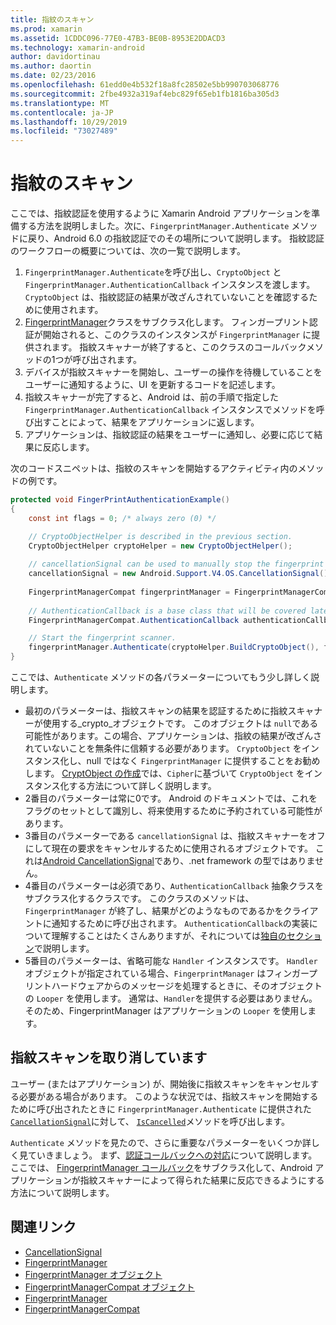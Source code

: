 ```yaml
---
title: 指紋のスキャン
ms.prod: xamarin
ms.assetid: 1CDDC096-77E0-47B3-BE0B-8953E2DDACD3
ms.technology: xamarin-android
author: davidortinau
ms.author: daortin
ms.date: 02/23/2016
ms.openlocfilehash: 61edd0e4b532f18a8fc28502e5bb990703068776
ms.sourcegitcommit: 2fbe4932a319af4ebc829f65eb1fb1816ba305d3
ms.translationtype: MT
ms.contentlocale: ja-JP
ms.lasthandoff: 10/29/2019
ms.locfileid: "73027489"
---
```

# <a name="scanning-for-fingerprints"></a>指紋のスキャン

ここでは、指紋認証を使用するように Xamarin Android アプリケーションを準備する方法を説明しました。次に、`FingerprintManager.Authenticate` メソッドに戻り、Android 6.0 の指紋認証でのその場所について説明します。 指紋認証のワークフローの概要については、次の一覧で説明します。

1. `FingerprintManager.Authenticate`を呼び出し、`CryptoObject` と `FingerprintManager.AuthenticationCallback` インスタンスを渡します。 `CryptoObject` は、指紋認証の結果が改ざんされていないことを確認するために使用されます。 
2. [FingerprintManager](https://developer.android.com/reference/android/hardware/fingerprint/FingerprintManager.AuthenticationCallback.html)クラスをサブクラス化します。 フィンガープリント認証が開始されると、このクラスのインスタンスが `FingerprintManager` に提供されます。 指紋スキャナーが終了すると、このクラスのコールバックメソッドの1つが呼び出されます。
3. デバイスが指紋スキャナーを開始し、ユーザーの操作を待機していることをユーザーに通知するように、UI を更新するコードを記述します。 
4. 指紋スキャナーが完了すると、Android は、前の手順で指定した `FingerprintManager.AuthenticationCallback` インスタンスでメソッドを呼び出すことによって、結果をアプリケーションに返します。
5. アプリケーションは、指紋認証の結果をユーザーに通知し、必要に応じて結果に反応します。 

次のコードスニペットは、指紋のスキャンを開始するアクティビティ内のメソッドの例です。

```csharp
protected void FingerPrintAuthenticationExample()
{
    const int flags = 0; /* always zero (0) */

    // CryptoObjectHelper is described in the previous section.
    CryptoObjectHelper cryptoHelper = new CryptoObjectHelper();    
    
    // cancellationSignal can be used to manually stop the fingerprint scanner. 
    cancellationSignal = new Android.Support.V4.OS.CancellationSignal();
    
    FingerprintManagerCompat fingerprintManager = FingerprintManagerCompat.From(this);
    
    // AuthenticationCallback is a base class that will be covered later on in this guide.
    FingerprintManagerCompat.AuthenticationCallback authenticationCallback = new MyAuthCallbackSample(this);

    // Start the fingerprint scanner.
    fingerprintManager.Authenticate(cryptoHelper.BuildCryptoObject(), flags, cancellationSignal, authenticationCallback, null);
}
```

ここでは、`Authenticate` メソッドの各パラメーターについてもう少し詳しく説明します。

- 最初のパラメーターは、指紋スキャンの結果を認証するために指紋スキャナーが使用する_crypto_オブジェクトです。 このオブジェクトは `null`である可能性があります。この場合、アプリケーションは、指紋の結果が改ざんされていないことを無条件に信頼する必要があります。 `CryptoObject` をインスタンス化し、null ではなく `FingerprintManager` に提供することをお勧めします。 [CryptObject の作成](~/android/platform/fingerprint-authentication/creating-a-cryptoobject.md)では、`Cipher`に基づいて `CryptoObject` をインスタンス化する方法について詳しく説明します。
- 2番目のパラメーターは常に0です。 Android のドキュメントでは、これをフラグのセットとして識別し、将来使用するために予約されている可能性があります。 
- 3番目のパラメーターである `cancellationSignal` は、指紋スキャナーをオフにして現在の要求をキャンセルするために使用されるオブジェクトです。 これは[Android CancellationSignal](https://developer.android.com/reference/android/os/CancellationSignal.html)であり、.net framework の型ではありません。
- 4番目のパラメーターは必須であり、`AuthenticationCallback` 抽象クラスをサブクラス化するクラスです。 このクラスのメソッドは、`FingerprintManager` が終了し、結果がどのようなものであるかをクライアントに通知するために呼び出されます。 `AuthenticationCallback`の実装について理解することはたくさんありますが、それについては[独自のセクション](~/android/platform/fingerprint-authentication/fingerprint-authentication-callbacks.md)で説明します。
- 5番目のパラメーターは、省略可能な `Handler` インスタンスです。 `Handler` オブジェクトが指定されている場合、`FingerprintManager` はフィンガープリントハードウェアからのメッセージを処理するときに、そのオブジェクトの `Looper` を使用します。 通常は、`Handler`を提供する必要はありません。そのため、FingerprintManager はアプリケーションの `Looper` を使用します。

## <a name="cancelling-a-fingerprint-scan"></a>指紋スキャンを取り消しています

ユーザー (またはアプリケーション) が、開始後に指紋スキャンをキャンセルする必要がある場合があります。 このような状況では、指紋スキャンを開始するために呼び出されたときに `FingerprintManager.Authenticate` に提供された[`CancellationSignal`](https://developer.android.com/reference/android/os/CancellationSignal.html)に対して、 [`IsCancelled`](https://developer.android.com/reference/android/os/CancellationSignal.html#isCanceled())メソッドを呼び出します。

`Authenticate` メソッドを見たので、さらに重要なパラメーターをいくつか詳しく見ていきましょう。 まず、[認証コールバックへの対応](~/android/platform/fingerprint-authentication/fingerprint-authentication-callbacks.md)について説明します。ここでは、 [FingerprintManager コールバック](https://developer.android.com/reference/android/hardware/fingerprint/FingerprintManager.AuthenticationCallback.html)をサブクラス化して、Android アプリケーションが指紋スキャナーによって得られた結果に反応できるようにする方法について説明します。

## <a name="related-links"></a>関連リンク

- [CancellationSignal](https://developer.android.com/reference/android/os/CancellationSignal.html)
- [FingerprintManager](https://developer.android.com/reference/android/hardware/fingerprint/FingerprintManager.AuthenticationCallback.html)
- [FingerprintManager オブジェクト](https://developer.android.com/reference/android/hardware/fingerprint/FingerprintManager.CryptoObject.html)
- [FingerprintManagerCompat オブジェクト](https://developer.android.com/reference/android/support/v4/hardware/fingerprint/FingerprintManagerCompat.CryptoObject.html)
- [FingerprintManager](https://developer.android.com/reference/android/hardware/fingerprint/FingerprintManager.html)
- [FingerprintManagerCompat](https://developer.android.com/reference/android/support/v4/hardware/fingerprint/FingerprintManagerCompat.html)
